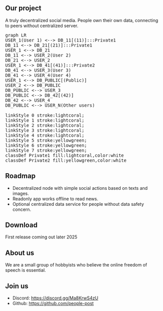 ## Our project
A truly decentralized social media. People own their own data, connecting to peers without centralized server. 

<script type="module">
  import mermaid from 'https://cdn.jsdelivr.net/npm/mermaid@10/dist/mermaid.esm.min.mjs';
  mermaid.initialize({ startOnLoad: true });
</script>
<pre class="mermaid">
graph LR
USER_1(User 1) <--> DB_11[(11)]:::Private1
DB_11 <--> DB_21[(21)]:::Private1
USER_1 <--> DB_21
DB_11 <--> USER_2(User 2)
DB_21 <--> USER_2
USER_1 <--> DB_41[(41)]:::Private2
DB_41 <--> USER_3(User 3)
DB_41 <--> USER_4(User 4)
USER_1 <--> DB_PUBLIC[(Public)]
USER_2 <--> DB_PUBLIC
DB_PUBLIC <--> USER_3
DB_PUBLIC <--> DB_42[(42)]
DB_42 <--> USER_4
DB_PUBLIC <--> USER_N(Other users)

linkStyle 0 stroke:lightcoral;
linkStyle 1 stroke:lightcoral;
linkStyle 2 stroke:lightcoral;
linkStyle 3 stroke:lightcoral;
linkStyle 4 stroke:lightcoral;
linkStyle 5 stroke:yellowgreen;
linkStyle 6 stroke:yellowgreen;
linkStyle 7 stroke:yellowgreen;
classDef Private1 fill:lightcoral,color:white
classDef Private2 fill:yellowgreen,color:white
</pre>

## Roadmap
- Decentralized node with simple social actions based on texts and images. 
- Readonly app works offline to read news. 
- Optional centralized data service for people without data safety concern. 

## Download
First release coming out later 2025

## About us
We are a small group of hobbyists who believe the online freedom of speech is essential.

## Join us
- Discord: https://discord.gg/Ma8KrwS4zU
- Github: https://github.com/people-post
